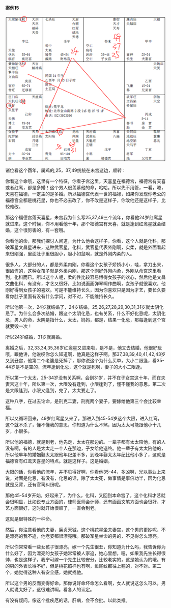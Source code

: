 #### 案例15

![图片](../img/案例15辰.jpg)

诸位看这个酉年，属鸡的,25，37,49统统在未宫这边，顺转：

你看这个命哦，这里有一个特征，你看子宫这里，天喜星在福德宫，福德宫有天喜或者红鸾，都是多婚！这个男人很羡慕他的命，哈哈。所以先不用管，一看，嗯，天喜在福德，一定主的是多婚。所以福德宫代表一世的福禄，如果你发现你老公的福德宫全都是桃花星，你也不必去改了，你不改是这样子，你改他还是这样子，比较难改。

那这个福德宫落天喜星，未宫我为什么写25,37,49三个流年，你看他24岁红鸾星就进来，这个时候，你不用看他十年，那个福德宫有天喜，就是逢到红鸾星就会结婚，这个很厉害的，有一套哦。

你看他的命，那我们探讨人间道，为什么他会这样子，你看，这个人就是化科，那破军星文昌星进来，这种武官星，化科，武官星代表外刚啊，实柔，就是外面看起来很刚强，里面肚子里很胆小，胆小如鼠啊，就是外刚内柔的人。

很多人，大部分的人，都是外柔内刚，你看这个女孩子娇娇小小，哇，拿刀出来，很凶悍的，这种女孩子就是外柔内刚，那这个刚好外刚内柔，外刚从命宫这里看到，化科而已。所以这个人呢，柔的性比较容易博得女孩子的欢心，然后他是文昌文曲化科，有没有，才艺又很好，比如说画画弹琴啊作曲啊，女孩子就很喜欢，他刚好得到女孩子的喜欢。可是不能维持长久，因为你喜欢只是因为才艺，要长久要看你肚子里面有没有什么学问，对不对，不能维持长久。

所以他第一次，24岁就结婚了，24岁结婚，25,26,27,28,29,30,31,31岁就太阴化忌了。为什么会多次结婚，跟这个太阴化忌，也有关系，什么不好化忌呢，太阴化忌，男人的命，太阴是指什么，太太，妈妈，都是，结果一化忌，那每逢到这个宫就要毁一次！

所以24岁结婚，31岁就离婚。

离婚之后，32,33,34,35,36岁红鸾星又进来啦，是不是，他又去结婚，他很好玩哦，跟他讲，他说哎你怎么知道啊，他真是这样子啊。那37,38,39,40,41,42,43岁又到丑宫，他第二个老婆是死掉了，那你说这个为什么买单，大小二限逢，看35-44岁是不是空的，流年逢到化忌，这个就是死啊，妻子的大小二限逢。

所以第一个太太，25-34岁没有关系啊，会到31岁，并不在子女宫这十年，而在夫妻宫这十年，所以第一次，大限没有逢到，小限逢到了，懂不懂我的意思。第二次是大限逢到，小限又逢到，完了，太太要走了。

这种八字，在过去论命，是刑克二妻，刑克两个妻子。要嫁给他第三个会比较幸福。

所以又循环回来，49岁红鸾星又来了，那进入到45-54岁这个大限，进入红鸾，这个就不杀了，懂不懂我的意思，你知道为什么不煞，因为太太可能跟他小十几岁，小很多。

所以他的福德，就是到老，他先走，太太在那边的。一辈子都有太太陪他，有的人没有啊，有的人是太太走一个人在那边，子女给他送终。他一辈子有太太陪他的，所以他早年的婚姻娶太太跟他年纪差不多，到晚年娶太太年纪比他小多了，这就是福德宫有红鸾天喜星的特点。就是这样子。这是婚姻。

大限的话，你看他的流年，并不见得好啊，你看他35-44，多凶啊，光以事业上来说，对面是化忌，有没有，化忌的话，除了太太死，做事情是事倍功半，因为化忌就是反背，还有官司纠纷呢。

那他45-54岁开始，好起来了，为什么，化科，又回到本命宫了，这个化科才艺就会很明显，比如说专业方面的，律师医师会计师，还有画画文笔方面也会很好，才艺方面很好，这时就开始很顺了，一直会到老。

这就是很特殊的一种命。

然后，你注意看他的夫妻，廉贞天钺，这个桃花星坐夫妻宫，这个男的更妙呢，不是漂亮的我不追，他老婆都很漂亮哦。那破军星坐命的男的，不见得怎么漂亮。

所以你常常看一些女孩子很漂亮，嫁一个先生很丑，你知道为什么吗，我告诉你为什么好了，因为漂亮的女孩子她常常被人家追，她心里想，嗯，如果我先生长得很帅，也是这样子，我宁可嫁一个先生比较安分，比较老实的，这是她认为的哦。有的男的外表长得不好，但是桃花照样也有啊，鱼尾纹都往上翘的，对不对。第二个，她觉得这种人有安全感，她就找他。

所以这个男的反而变得好命。那你说好命坏命怎么看啊，女人就说这怎么可以，男人就说太好了，这很难讲啊。看各人的认定。

有没有疑问。像这个批疾厄的话，肝病，会不会批。以此类推。